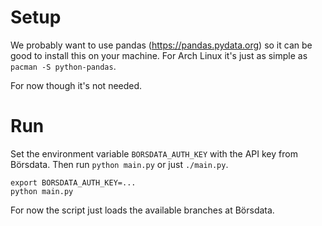 # Setup

We probably want to use pandas (https://pandas.pydata.org) so it can be good to
install this on your machine. For Arch Linux it's just as simple as `pacman -S
python-pandas`.

For now though it's not needed.

# Run

Set the environment variable `BORSDATA_AUTH_KEY` with the API key from
Börsdata. Then run `python main.py` or just `./main.py`.

```
export BORSDATA_AUTH_KEY=...
python main.py
```

For now the script just loads the available branches at Börsdata.
